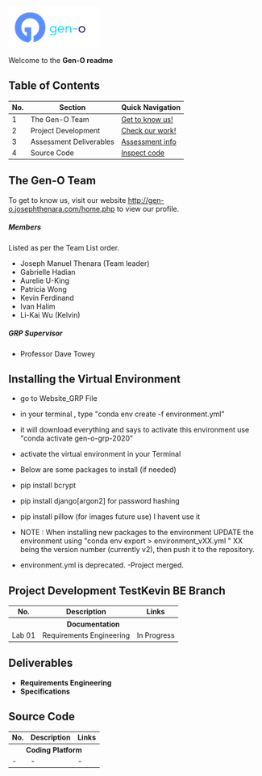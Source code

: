 ![alt text](images/gen-o_logo.png "Gen-O")

Welcome to the **Gen-O readme**

## Table of Contents
| **No.** | **Section**                       | **Quick Navigation**                        |
|---------|-----------------------------------|---------------------------------------------|
| 1       | The Gen-O Team                    | [Get to know us!](#the-mi-team)             |
| 2       | Project Development               | [Check our work!](#analyses-from-labs)      |
| 3       | Assessment Deliverables           | [Assessment info](#assessment-deliverables) |
| 4       | Source Code                       | [Inspect code](#source-code)                |


## The Gen-O Team
To get to know us, visit our website http://gen-o.josephthenara.com/home.php to view our profile.
##### Members
Listed as per the Team List order.

- Joseph Manuel Thenara (Team leader)
- Gabrielle Hadian
- Aurelie U-King
- Patricia Wong 
- Kevin Ferdinand
- Ivan Halim
- Li-Kai Wu (Kelvin)


##### GRP Supervisor 
- Professor Dave Towey 

## Installing the Virtual Environment
- go to Website_GRP File
- in your terminal , type "conda env create -f environment.yml"
- it will download everything and says to activate this environment use "conda activate gen-o-grp-2020"
- activate the virtual environment in your Terminal

- Below are some packages to install (if needed)
- pip install bcrypt
- pip install django[argon2] for password hashing 
- pip install pillow (for images future use) I havent use it  

- NOTE : When installing new packages to the environment UPDATE the environment using "conda env export > environment_vXX.yml
" XX being the version number (currently v2), then push it to the repository.
- environment.yml is deprecated.
-Project merged.
## Project Development TestKevin BE Branch
<table>
  <tr>
    <td align="center"><b>No.</b></td>
    <td align="center"><b>Description</b></td>
    <td align="center"><b>Links</b></td>
  </tr>
  <tr align="center">
    <th colspan="3">Documentation</th>
  </tr>
  <tr>
    <td>Lab 01</td>
    <td>Requirements Engineering</td>
    <td>In Progress</td>
  </tr>
</table>


## Deliverables
+ **Requirements Engineering**
+ **Specifications** 


## Source Code
<table>
  <tr>
    <td align="center"><b>No.</b></td>
    <td align="center"><b>Description</b></td>
    <td align="center"><b>Links</b></td>
  </tr>
  <tr align="center">
    <th colspan="3">Coding Platform</th>
  </tr>
  <tr>
    <td>-</td>
    <td>-</td>
    <td>
     -
    </td>
  </tr>
</table>
